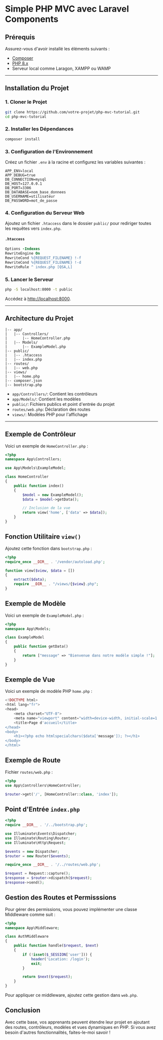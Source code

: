 # Simple PHP MVC avec Laravel Components

## Prérequis
Assurez-vous d'avoir installé les éléments suivants :

- [Composer](https://getcomposer.org/download/)
- [PHP 8.x](https://www.php.net/downloads)
- Serveur local comme Laragon, XAMPP ou WAMP

---

## Installation du Projet

### 1. Cloner le Projet

```bash
git clone https://github.com/votre-projet/php-mvc-tutorial.git
cd php-mvc-tutorial
```

### 2. Installer les Dépendances

```bash
composer install
```

### 3. Configuration de l'Environnement
Créez un fichier `.env` à la racine et configurez les variables suivantes :

```
APP_ENV=local
APP_DEBUG=true
DB_CONNECTION=mysql
DB_HOST=127.0.0.1
DB_PORT=3306
DB_DATABASE=nom_base_donnees
DB_USERNAME=utilisateur
DB_PASSWORD=mot_de_passe
```

### 4. Configuration du Serveur Web
Ajoutez un fichier `.htaccess` dans le dossier `public/` pour rediriger toutes les requêtes vers `index.php`.

#### `.htaccess`
```apache
Options -Indexes
RewriteEngine On
RewriteCond %{REQUEST_FILENAME} !-f
RewriteCond %{REQUEST_FILENAME} !-d
RewriteRule ^ index.php [QSA,L]
```

### 5. Lancer le Serveur

```bash
php -S localhost:8000 -t public
```
Accédez à [http://localhost:8000](http://localhost:8000).

---

## Architecture du Projet
```
|-- app/
|   |-- Controllers/
|       |-- HomeController.php
|   |-- Models/
|       |-- ExampleModel.php
|-- public/
|   |-- .htaccess
|   |-- index.php
|-- routes/
|   |-- web.php
|-- views/
|   |-- home.php
|-- composer.json
|-- bootstrap.php
```

- `app/Controllers/`: Contient les contrôleurs
- `app/Models/`: Contient les modèles
- `public/`: Fichiers publics et point d'entrée du projet
- `routes/web.php`: Déclaration des routes
- `views/`: Modèles PHP pour l'affichage

---

## Exemple de Contrôleur
Voici un exemple de `HomeController.php` :

```php
<?php
namespace App\Controllers;

use App\Models\ExampleModel;

class HomeController
{
    public function index()
    {
        $model = new ExampleModel();
        $data = $model->getData();

        // Inclusion de la vue
        return view('home', ['data' => $data]);
    }
}
```

## Fonction Utilitaire `view()`
Ajoutez cette fonction dans `bootstrap.php` :

```php
<?php
require_once __DIR__ . '/vendor/autoload.php';

function view($view, $data = [])
{
    extract($data);
    require __DIR__ . "/views/{$view}.php";
}
```

## Exemple de Modèle
Voici un exemple de `ExampleModel.php` :

```php
<?php
namespace App\Models;

class ExampleModel
{
    public function getData()
    {
        return ["message" => "Bienvenue dans notre modèle simple !"];
    }
}
```

## Exemple de Vue
Voici un exemple de modèle PHP `home.php` :

```php
<!DOCTYPE html>
<html lang="fr">
<head>
    <meta charset="UTF-8">
    <meta name="viewport" content="width=device-width, initial-scale=1.0">
    <title>Page d'accueil</title>
</head>
<body>
    <h1><?php echo htmlspecialchars($data['message']); ?></h1>
</body>
</html>
```

## Exemple de Route
Fichier `routes/web.php` :

```php
<?php
use App\Controllers\HomeController;

$router->get('/', [HomeController::class, 'index']);
```

## Point d'Entrée `index.php`

```php
<?php
require __DIR__ . '/../bootstrap.php';

use Illuminate\Events\Dispatcher;
use Illuminate\Routing\Router;
use Illuminate\Http\Request;

$events = new Dispatcher;
$router = new Router($events);

require_once __DIR__ . '/../routes/web.php';

$request = Request::capture();
$response = $router->dispatch($request);
$response->send();
```

## Gestion des Routes et Permisssions
Pour gérer des permissions, vous pouvez implémenter une classe Middleware comme suit :

```php
<?php
namespace App\Middleware;

class AuthMiddleware
{
    public function handle($request, $next)
    {
        if (!isset($_SESSION['user'])) {
            header('Location: /login');
            exit;
        }

        return $next($request);
    }
}
```
Pour appliquer ce middleware, ajoutez cette gestion dans `web.php`.

## Conclusion
Avec cette base, vos apprenants peuvent étendre leur projet en ajoutant des routes, contrôleurs, modèles et vues dynamiques en PHP. Si vous avez besoin d'autres fonctionnalités, faites-le-moi savoir !
